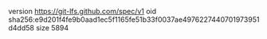 version https://git-lfs.github.com/spec/v1
oid sha256:e9d201f4fe9b0aad1ec5f1165fe51b33f0037ae4976227440701973951d4dd58
size 5894

